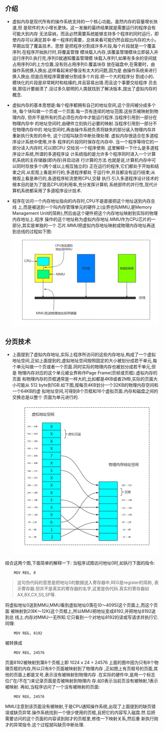## 介绍

* 虚拟内存是现代所有的操作系统支持的一个核心功能。虽然内存的容量增长快速,但
是软件的大小增长更快。这一发展的最终结果就是需要运行的程序会有可能大到内存
无法容纳，而且必然需要系统能够支持多个程序的同时运行，即使内存可以满足其中
单一程序的需要，总体来看可能仍然会超出内存的大小。早期出现了覆盖技术，思想
是把程序分割成许多片段,每个片段就是一个覆盖序列.在程序开始执行时,将覆盖管理
模块载入内存,该覆盖管理模块立即装入并运行序列0.执行完,序列0就通知覆盖管理模
块载入序列1,如果有多余的空间就占用序列0的上方位置,没有则占用序列0.覆盖块存
放在磁盘中,在需要时，由操作系统换入换出.这样看起来好像没有太大的问题,因为是
由操作系统来进行换入换出.但是应用程序需要被分割成多个片段.把一个大的程序分
割成小的、模块化的片段是非常耗时和枯燥的,并且容易出错.而且这个事要交给程序
员去做,那估计要崩溃了.没过多久聪明的人类就找到了解决版本,提出了虚拟内存的
概念.

* 虚拟内存的基本思想是:每个程序都拥有自己的地址空间,这个空间被分成多个块,
每个块叫做一个页或一个页面.每一页有连续的地址范围.这些页被映射到物理内存,
但并不是所有的页必须在内存中才能运行程序.当程序引用到一部分在物理内存中
的地址空间时,由硬件立刻执行必要的映射.当程序引用到一部分不在物理内存中的
地址空间时,再由操作系统负责将缺失的部分装入物理内存并重新执行失败的命令,
这个过程叫缺页中断处理处理. 虚拟内存很适合在多道程序设计系统中使用,许多
程序的片段同时保存在内存中. 当一个程序等待它的一部分读入内存时,可以把CPU
交给另一个程序使用. 这里解释一下什么是多道程序设计系统,所谓的多道程序设
计系统指的是允许多个程序同时进入一个计算机系统的主存储器(即内存)并启动进
行计算的方法.也就是说,计算机内存中可以同时存放多个(两个或以上相互独立的)
正在运行的程序,它们都处于开始和结束之间.从宏观上看是并行的,多道程序都处
于运行中,并且都没有运行结束;从微观上看是串行的,各道程序轮流使用CPU,交替
执行.引入多道程序设计技术的根本目的是为了提高CPU的利用率,充分发挥计算机
系统部件的并行性,现代计算机系统都采用了多道程序设计技术.

* 程序在访问一个内存地址指向的内存时,CPU不是直接把这个地址送到内存总线
上,而是被送到一个叫内存管理单元的硬件上(业界也叫MMU,是Memory Management
Unit的简称),然后由这个硬件把这个内存地址映射到实际的物理内存地址上.程序
操作的这个地址称为虚拟内存地址.MMU作为CPU芯片的一部分,其实是单独的一个
芯片.MMU把虚拟内存地址映射成物理内存地址再送到总线的过程如下图:
![avatar](mmu-convert01-1.jpg)

## 分页技术

* 上面提到了虚拟内存地址,实际上程序所访问的这些内存地址,构成了一个虚拟
地址空间,正如上面提到的,虚拟地址空间按照固定的大小被划分成若干单元,每
个单元叫做一个页或者一个页面.同时实际的物理内存也被划分成若干单元,但是
物理内存对应的这个单元被业界称作Page Frame(页帧或页框).虚拟内存的页面
和物理内存的页框通常是一样大的,比如都是4KB或者2MB,实际的页面大小可能从
512 byte到1GB.如下图,按每页4KB划分一个32KB的物理内存空间和一个64KB的虚
拟地址空间,可得到8个页框和16个虚拟页面.内存和磁盘之间的交换总是以整个
页面为单元进行的.
![avatar](mmu-convert02.jpg)

结合这两个图,下面简单的解释一下:
当程序试图访问地址0时,如执行下面的指令:
```assembly
    MOV REG, 0
```
> 这句伪代码的意思是把地址0的数据送入寄存器中,REG是register的简称,
表示寄存器.但并不是真实的寄存器的名字,这里是伪代码.真实的寄存器如
AX,BX,CX,SS,SP等.

将虚拟地址0送到MMU,MMU看到虚拟地址0落在(0～4095)这个页面上,而这个页面
被映射到2(8K～12K)这个页框上,所以MMU把地址变成8192,并把地址8192送到总
线上.内存对MMU一无所知.它只看到一个对地址8192的读或写请求并执行它.
同理:
```assembly
    MOV REG, 8192
```
被转换成
```assembly
    MOV REG, 24576
```
页面8192被映射到第6个页框上即 1024 x 24 = 24576
上面的图中因为只有8个物理页框的内存,所以只有8个页面被映射到了物理内存
,正如图上有页框号的页面,其他的页面上都是叉号,表示没有被映射到物理内存
.在实际的硬件中,是用一个标志位("在/不在")来记录页面是否被映射到物理内
存.如0表示当前页没有被映射,1表示被映射.
再如,当程序访问了一个没有被映射的页面:
```assembly
    MOV REG, 24576
```
MMU注意到该页面没有被映射,于是CPU通知操作系统,出现了上面提到的缺页错
误或缺页异常.操作系统找到一个很少使用的页框,且把它的内容写入磁盘.然
后把需要访问的这个页面的内容读到刚才的页框里,修改一下映射关系,然后重
新执行刚才的异常指令.这个过程就叫缺页中断处理.

